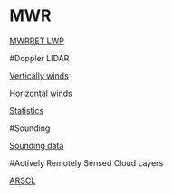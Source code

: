 # MWR

[MWRRET LWP](https://www.archive.arm.gov/discovery/#v/datastreams/s/streams::sgpmwrret1liljclouC1.c1/sdate::2015-06-09/edate::2015-06-10)

#Doppler LIDAR

[Vertically winds](https://www.archive.arm.gov/discovery/#v/datastreams/s/streams::sgpdlfptC1.b1/sdate::2015-06-09/edate::2015-06-10)

[Horizontal winds](https://www.archive.arm.gov/discovery/#v/datastreams/s/streams::sgpdlprofwind4newsC1.c1/sdate::2015-06-09/edate::2015-06-10) 

[Statistics](https://www.archive.arm.gov/discovery/#v/datastreams/s/streams::sgpdlprofwstats4newsC1.c1/sdate::2015-06-09/edate::2015-06-10)

#Sounding

[Sounding data](https://www.archive.arm.gov/discovery/#v/datastreams/s/streams::sgpsondewnpnC1.b1/sdate::2015-06-09/edate::2015-06-10)

#Actively Remotely Sensed Cloud Layers

[ARSCL](https://www.archive.arm.gov/discovery/#v/datastreams/s/streams::sgparsclkazr1kolliasC1.c0/sdate::2015-06-09/edate::2015-06-10)

